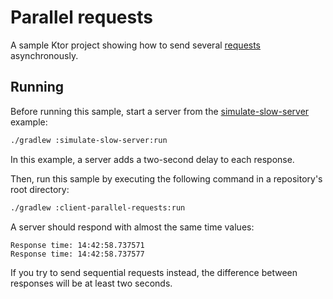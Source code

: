 # Parallel requests

A sample Ktor project showing how to send several [requests](https://ktor.io/docs/request.html) asynchronously.

## Running
Before running this sample, start a server from the [simulate-slow-server](../simulate-slow-server) example:
```bash
./gradlew :simulate-slow-server:run
```
In this example, a server adds a two-second delay to each response.

Then, run this sample by executing the following command in a repository's root directory:
```bash
./gradlew :client-parallel-requests:run
```
A server should respond with almost the same time values:
```
Response time: 14:42:58.737571
Response time: 14:42:58.737577
```
If you try to send sequential requests instead, the difference between responses will be at least two seconds.
